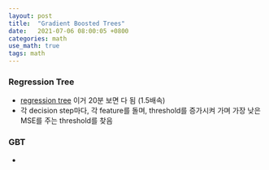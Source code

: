 ```yaml
---
layout: post
title:  "Gradient Boosted Trees"
date:   2021-07-06 08:00:05 +0800
categories: math
use_math: true
tags: math
---
```



### Regression Tree
- <a href="https://www.youtube.com/watch?v=g9c66TUylZ4" target="_blank">regression tree</a> 이거 20분 보면 다 됨 (1.5배속)
- 각 decision step마다, 각 feature를 돌며, threshold를 증가시켜 가며 가장 낮은 MSE를 주는 threshold를 찾음

### GBT
- 